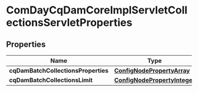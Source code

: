 
# ComDayCqDamCoreImplServletCollectionsServletProperties

## Properties
Name | Type | Description | Notes
------------ | ------------- | ------------- | -------------
**cqDamBatchCollectionsProperties** | [**ConfigNodePropertyArray**](ConfigNodePropertyArray.md) |  |  [optional]
**cqDamBatchCollectionsLimit** | [**ConfigNodePropertyInteger**](ConfigNodePropertyInteger.md) |  |  [optional]



